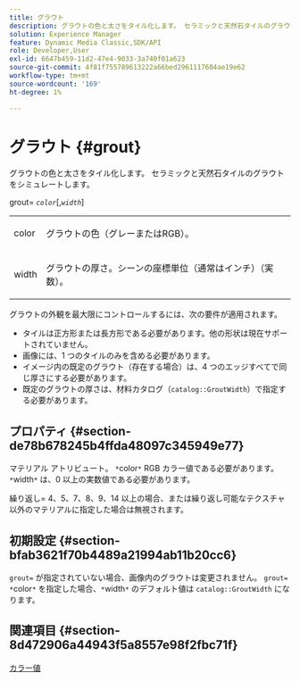 ```yaml
---
title: グラウト
description: グラウトの色と太さをタイル化します。 セラミックと天然石タイルのグラウトをシミュレートします。
solution: Experience Manager
feature: Dynamic Media Classic,SDK/API
role: Developer,User
exl-id: 6647b459-11d2-47e4-9033-3a740f01a623
source-git-commit: 4f81f755789613222a66bed2961117604ae19e62
workflow-type: tm+mt
source-wordcount: '169'
ht-degree: 1%

---
```


# グラウト {#grout}

グラウトの色と太さをタイル化します。 セラミックと天然石タイルのグラウトをシミュレートします。

grout= *`color`*[,*`width`*]

<table id="simpletable_302B78CFC8F14E0F962D1D2064AD1371"> 
 <tr class="strow"> 
  <td class="stentry"> <p> <span class="codeph"> <span class="varname"> color </span> </span> </p> </td>
  <td class="stentry"> <p>グラウトの色（グレーまたはRGB）。 </p> </td> 
 </tr> 
 <tr class="strow"> 
  <td class="stentry"> <p> <span class="codeph"> <span class="varname"> width </span> </span> </p> </td>
  <td class="stentry"> <p>グラウトの厚さ。シーンの座標単位（通常はインチ）（実数）。 </p> </td>
 </tr> 
</table>

グラウトの外観を最大限にコントロールするには、次の要件が適用されます。

* タイルは正方形または長方形である必要があります。他の形状は現在サポートされていません。
* 画像には、1 つのタイルのみを含める必要があります。
* イメージ内の既定のグラウト（存在する場合）は、4 つのエッジすべてで同じ厚さにする必要があります。
* 既定のグラウトの厚さは、材料カタログ（`catalog::GroutWidth`）で指定する必要があります。

## プロパティ {#section-de78b678245b4ffda48097c345949e77}

マテリアル アトリビュート。 `*`color`*` RGB カラー値である必要があります。 `*`width`*` は、0 以上の実数値である必要があります。

繰り返し= 4、5、7、8、9、14 以上の場合、または繰り返し可能なテクスチャ以外のマテリアルに指定した場合は無視されます。

## 初期設定 {#section-bfab3621f70b4489a21994ab11b20cc6}

`grout=` が指定されていない場合、画像内のグラウトは変更されません。 `grout= *`color`*` を指定した場合、`*`width`*` のデフォルト値は `catalog::GroutWidth` になります。

## 関連項目 {#section-8d472906a44943f5a8557e98f2fbc71f}

[カラー値](../../../../../ir-api/http-protocol/image-rendering-api-ref/c-ir-http-protocol-ref/c-ir-http-protocol-syntax-and-features/r-ir-color-values.md#reference-657f95c0841742d2a55a48bc938303f6)
